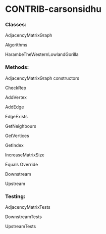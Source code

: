 # CONTRIB-carsonsidhu

### Classes:


AdjacencyMatrixGraph

Algorithms 

HarambeTheWesternLowlandGorilla

### Methods:
 
AdjacencyMatrixGraph constructors

CheckRep

AddVertex

AddEdge

EdgeExists

GetNeighbours

GetVertices

GetIndex

IncreaseMatrixSize

Equals Override

Downstream

Upstream

### Testing:

AdjacencyMatrixTests

DownstreamTests

UpstreamTests